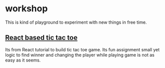 # workshop

This is kind of playground to experiment with new things in free time.


## [React based tic tac toe](https://github.com/anilnamde/workshop/tree/master/react_to_do)

Its from React tutorial to build tic tac toe game. Its fun assignment small yet logic to find winner and changing the player while playing game is not as easy as it seems.






